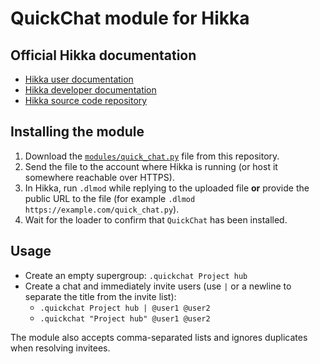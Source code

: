 # QuickChat module for Hikka

## Official Hikka documentation
- [Hikka user documentation](https://hikka.pw)
- [Hikka developer documentation](https://dev.hikka.pw)
- [Hikka source code repository](https://github.com/hikariatama/Hikka)

## Installing the module
1. Download the [`modules/quick_chat.py`](../modules/quick_chat.py) file from this repository.
2. Send the file to the account where Hikka is running (or host it somewhere reachable over HTTPS).
3. In Hikka, run `.dlmod` while replying to the uploaded file **or** provide the public URL to the file (for example `.dlmod https://example.com/quick_chat.py`).
4. Wait for the loader to confirm that `QuickChat` has been installed.

## Usage
- Create an empty supergroup: `.quickchat Project hub`
- Create a chat and immediately invite users (use `|` or a newline to separate the title from the invite list):
  - `.quickchat Project hub | @user1 @user2`
  - `.quickchat "Project hub" @user1 @user2`

The module also accepts comma-separated lists and ignores duplicates when resolving invitees.
